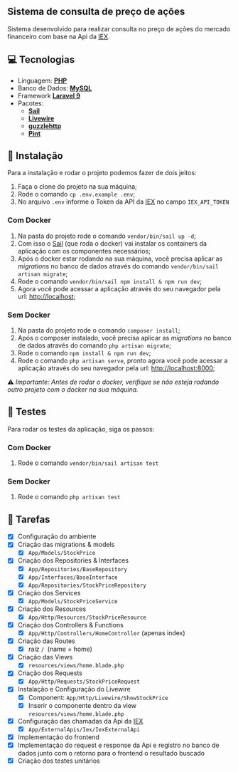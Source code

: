 ## Sistema de consulta de preço de ações

Sistema desenvolvido para realizar consulta no preço de ações do mercado financeiro com base na Api da [IEX](https://iexcloud.io).

## :computer: Tecnologias

- Linguagem: **[PHP](https://www.php.net/releases/8.1/en.php)**
- Banco de Dados: **[MySQL]()**
- Framework **[Laravel 9](https://laravel.com/)**
- Pacotes:
    - **[Sail](https://laravel.com/docs/9.x/sail)**
    - **[Livewire](https://laravel-livewire.com/)**
    - **[guzzlehttp](https://github.com/guzzle/guzzle)**
    - **[Pint](https://laravel.com/docs/9.x/pint)**

## :space_invader: Instalação

Para a instalação e rodar o projeto podemos fazer de dois jeitos:

1. Faça o clone do projeto na sua máquina;
2. Rode o comando `cp .env.example .env`;
3. No arquivo `.env` informe o Token da API da [IEX](https://iexcloud.io) no campo `IEX_API_TOKEN`

### Com Docker

1. Na pasta do projeto rode o comando `vendor/bin/sail up -d`;
2. Com isso o [Sail](https://laravel.com/docs/9.x/sail) (que roda o docker) vai instalar os containers da aplicação com os componentes necessários;
3. Após o docker estar rodando na sua máquina, você precisa aplicar as *migrations* no banco de dados através do comando `vendor/bin/sail artisan migrate`;
4. Rode o comando `vendor/bin/sail npm install & npm run dev`;
5. Agora você pode acessar a aplicação através do seu navegador pela url: [http://localhost](http://localhost);
### Sem Docker

1. Na pasta do projeto rode o comando `composer install`;
2. Após o composer instalado, você precisa aplicar as *migrations* no banco de dados através do comando `php artisan migrate`;
3. Rode o comando `npm install & npm run dev`;
4. Rode o comando `php artisan serve`, pronto agora você pode acessar a aplicação através do seu navegador pela url: [http://localhost:8000](http://localhost:8000);

:warning: *Importante: Antes de rodar o docker, verifique se não esteja rodando outro projeto com o docker na sua máquina.* 

## :battery: Testes

Para rodar os testes da aplicação, siga os passos:

### Com Docker
1. Rode o comando `vendor/bin/sail artisan test`

### Sem Docker
1. Rode o comando `php artisan test`

## :dart: Tarefas

- [x] Configuração do ambiente
- [x] Criação das migrations & models
    - [x] `App/Models/StockPrice`
- [x] Criação dos Repositories & Interfaces
    - [x] `App/Repositories/BaseRepository`
    - [x] `App/Interfaces/BaseInterface`
    - [x] `App/Repositories/StockPriceRepository`
- [x] Criação dos Services
    - [x] `App/Models/StockPriceService`
- [x] Criação dos Resources
    - [x] `App/Http/Resources/StockPriceResource`
- [x] Criação dos Controllers & Functions
    - [x] `App/Http/Controllers/HomeController` (apenas index)
- [x] Criação das Routes
    - [x] raiz `/ `(name = home)
- [x] Criação das Views
    - [x] `resources/views/home.blade.php`
- [x] Criação dos Requests
    - [x] `App/Http/Requests/StockPriceRequest`
- [x] Instalação e Configuração do Livewire
    - [x] Component: `App/Http/Livewire/ShowStockPrice`
    - [x] Inserir o componente dentro da view `resources/views/home.blade.php`
- [x] Configuração das chamadas da Api da [IEX](https://iexcloud.io)
    - [x] `App/ExternalApis/Iex/IexExternalApi`
- [x] Implementação do frontend
- [x] Implementação do request e response da Api e registro no banco de dados junto com o retorno para o frontend o resultado buscado
- [x] Criação dos testes unitários
